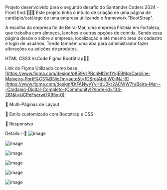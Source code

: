 Projeto desenvolvido para o segundo desafio do Santander Coders 2024 - Front End.👩🏻‍💻
Este projeto tinha o intuito de criação de uma página de cardápio/catálogo de uma empresa utilizando o framework "BootStrap".

A escolha da empresa foi de Beira-Mar, uma empresa Fíctisia em Fortaleza, que trabalha com almoços, lanches e outras opções de comida.
Sendo essa página desde o sobre a empresa, localização e até mesmo área de cadastro e login de usuários. 
Tendo também uma aba para administrador fazer alterações ou adições de produtos.



HTML CSS3 VsCode Figma BootStrap🚀💜

Link do Figma Utilizado como base:
[https://www.figma.com/design/p859VrPBchMl2mfYkjEBMg/Caroline-Malveira-Portf%C3%B3lio?m=auto&t=fOSrotAbdIW0iiNJ-6](https://www.figma.com/design/DtFANwyYvHdU3kr2ACWW7h/Beira-Mar---Cardapio-Digital-Completo-(Community)?node-id=134-281&t=kiCPeFserwi7X95x-0)

📖 Multi-Páginas de Layout

🎨 Estilo customizado com Bootstrap e CSS

📱 Responsivo

Details:✨🚀 
![image](https://github.com/user-attachments/assets/f37b7651-86ab-4157-bda4-c4c5b698ac87)

![image](https://github.com/user-attachments/assets/d3662798-ffbd-4328-9619-0e728eaeab98)

![image](https://github.com/user-attachments/assets/8e67ca3e-6c32-4f75-900a-2c05c0e1be0a)

![image](https://github.com/user-attachments/assets/33855d67-9e03-4d8c-ad5d-e03c1ff707b9)

![image](https://github.com/user-attachments/assets/419dfc50-00ed-4d9c-826b-8468e0813d34)

![image](https://github.com/user-attachments/assets/d1744778-9c62-4c70-942e-72a814426da0)
